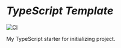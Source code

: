 # <em><b>TypeScript Template</b></em>
[![CI](https://github.com/fenghan34/ts-template/actions/workflows/ci.yaml/badge.svg)](https://github.com/fenghan34/ts-template/actions/workflows/ci.yaml)

My TypeScript starter for initializing project.
